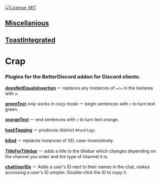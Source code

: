 [![License: MIT](https://img.shields.io/badge/License-MIT-blue.svg)](./LICENSE)
## [Miscellanious](./Miscellanious/)
## [ToastIntegrated](./ToastIntegrated)
# Crap
### Plugins for the BetterDiscord addon for Discord clients.

**[doesNotEqualsInsertion](https://github.com/Arashiryuu/crap/blob/master/doesNotEqualsInsertion.plugin.js)** ー replaces any instances of `=/=` in the textarea with `≠`.

**[greenText](https://github.com/Arashiryuu/crap/blob/master/greenText.plugin.js)** _only works in cozy mode_ ー begin sentences with `>` to turn text green.

**[orangeText](https://github.com/Arashiryuu/crap/blob/master/orangeTexting.plugin.js)** ー end sentences with `<` to turn text orange.

**[hashTagging](https://github.com/Arashiryuu/crap/blob/master/hashTagging.plugin.js)** ー produces distinct `#hashtags`

**[killxd](https://github.com/Arashiryuu/crap/blob/master/killxd.plugin.js)** ー replaces instances of XD, case-insensitively.

**[TitleForTitlebar](https://github.com/Arashiryuu/crap/blob/master/TitleForTitlebar.plugin.js)** ー adds a title to the titlebar which changes depending on the channel you enter and the type of channel it is.

**[chatUserIDs](https://github.com/Arashiryuu/crap/blob/master/chatUserIDs.plugin.js)** ー Adds a user's ID next to their names in the chat, makes accessing a user's ID simpler. Double-click the ID to copy it.
